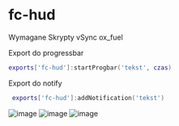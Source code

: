 # fc-hud


Wymagane Skrypty
vSync
ox_fuel


Export do progressbar
```lua
exports['fc-hud']:startProgbar('tekst', czas)
```

Export do notify
```lua
 exports['fc-hud']:addNotification('tekst')
 ```
 
 ![image](https://user-images.githubusercontent.com/114392515/202898761-2d9c6d78-15fb-4c3e-9018-87721c6365b2.png)
 ![image](https://user-images.githubusercontent.com/114392515/202898784-6843cac4-b60f-4422-8487-85385054bf0a.png)
![image](https://user-images.githubusercontent.com/114392515/202898787-1a7de5e8-21ad-4c04-8438-976359b28cb3.png)



